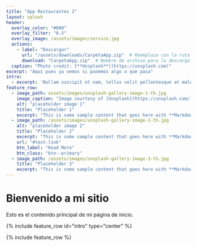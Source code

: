 ```yaml
---
title: "App Restaurantes 2"
layout: splash
header:
  overlay_color: "#000"
  overlay_filter: "0.5"
  overlay_image: /assets/images/service.jpg
  actions:
    - label: "Descargar"
      url: "/assets/downloads/CarpetaApp.zip"  # Reemplaza con la ruta correcta de tu archivo zip
      download: "CarpetaApp.zip"  # Nombre de archivo para la descarga
  caption: "Photo credit: [**Unsplash**](https://unsplash.com)"
excerpt: "Aquí pues ya vemos si ponemos algo o que pasa"
intro: 
  - excerpt: 'Nullam suscipit et nam, tellus velit pellentesque at malesuada, enim eaque. Quis nulla, netus tempor in diam gravida tincidunt, *proin faucibus* voluptate felis id sollicitudin. Centered with `type="center"`'
feature_row:
  - image_path: assets/images/unsplash-gallery-image-1-th.jpg
    image_caption: "Image courtesy of [Unsplash](https://unsplash.com/)"
    alt: "placeholder image 1"
    title: "Placeholder 1"
    excerpt: "This is some sample content that goes here with **Markdown** formatting."
  - image_path: /assets/images/unsplash-gallery-image-2-th.jpg
    alt: "placeholder image 2"
    title: "Placeholder 2"
    excerpt: "This is some sample content that goes here with **Markdown** formatting."
    url: "#test-link"
    btn_label: "Read More"
    btn_class: "btn--primary"
  - image_path: /assets/images/unsplash-gallery-image-3-th.jpg
    title: "Placeholder 3"
    excerpt: "This is some sample content that goes here with **Markdown** formatting."
---
```


# Bienvenido a mi sitio

Esto es el contenido principal de mi página de inicio.

{% include feature_row id="intro" type="center" %}

{% include feature_row %}
